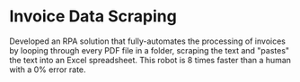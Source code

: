 # Invoice Data Scraping

Developed an RPA solution that fully-automates the processing of invoices by looping through every PDF 
file in a folder, scraping the text and "pastes" the text into an Excel spreadsheet. This robot is 8 
times faster than a human with a 0% error rate.